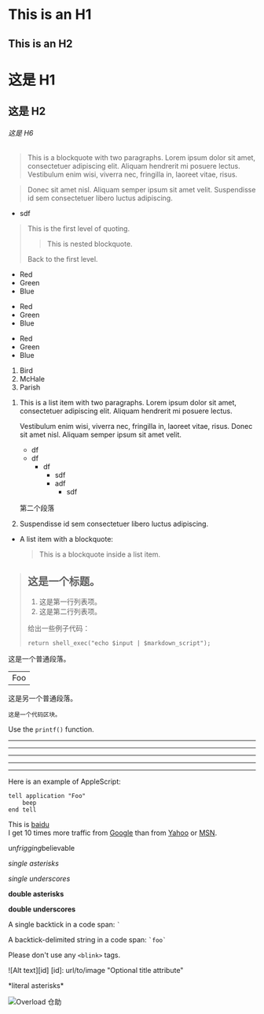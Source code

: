 This is an H1
=============

This is an H2
-------------


# 这是 H1

## 这是 H2

###### 这是 H6


> This is a blockquote with two paragraphs. Lorem ipsum dolor sit amet,
consectetuer adipiscing elit. Aliquam hendrerit mi posuere lectus.
Vestibulum enim wisi, viverra nec, fringilla in, laoreet vitae, risus.

> Donec sit amet nisl. Aliquam semper ipsum sit amet velit. Suspendisse
id sem consectetuer libero luctus adipiscing.
*   sdf



> This is the first level of quoting.
>
> > This is nested blockquote.
>
> Back to the first level.



*   Red
*   Green
*   Blue

+   Red
+   Green
+   Blue

-   Red
-   Green
-   Blue



1.  Bird
2.  McHale
3.  Parish

>
1.  This is a list item with two paragraphs. Lorem ipsum dolor
    sit amet, consectetuer adipiscing elit. Aliquam hendrerit
    mi posuere lectus.

    Vestibulum enim wisi, viverra nec, fringilla in, laoreet
    vitae, risus. Donec sit amet nisl. Aliquam semper ipsum
    sit amet velit.
    * df
    * df
        * df
            * sdf
            * adf
                * sdf

    第二个段落


2.  Suspendisse id sem consectetuer libero luctus adipiscing.



*   A list item with a blockquote:

    > This is a blockquote
    > inside a list item.


> ## 这是一个标题。
> 
> 1.   这是第一行列表项。
> 2.   这是第二行列表项。
> 
> 给出一些例子代码：
> 
>     return shell_exec("echo $input | $markdown_script");


这是一个普通段落。
<table>
    <tr>
        <td>Foo</td>
    </tr>
</table>

这是另一个普通段落。


    这是一个代码区块。
>
Use the `printf()` function.


* * *

***

*****

- - -

---------------------------------------


Here is an example of AppleScript:

    tell application "Foo"
        beep
    end tell

>
This is [baidu](http://www.baidu.com/ "度娘")<br/>
I get 10 times more traffic from [Google][] than from
[Yahoo][2] or [MSN][3].

  [Google]: http://google.com/        "Google"
  [2]: http://search.yahoo.com/  "Yahoo Search"
  [3]: http://search.msn.com/    "MSN Search"
  >
  un*frigging*believable


  *single asterisks*

_single underscores_

**double asterisks**

__double underscores__


A single backtick in a code span: `` ` ``
>
A backtick-delimited string in a code span: `` `foo` ``
>
Please don't use any `<blink>` tags.

![Alt text][id]
[id]: url/to/image  "Optional title attribute"


\*literal asterisks\*



![Overload 仓助](http://img4.duitang.com/uploads/item/201508/19/20150819131018_vYPyR.thumb.224_0.png "森林贤王")